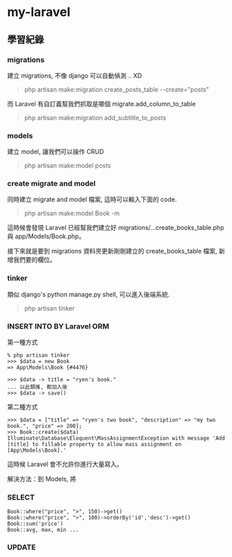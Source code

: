# my-laravel

## 學習紀錄

### migrations

建立 migrations, 不像 django 可以自動偵測 .. XD

> php artisan make:migration create_posts_table --create="posts"

而 Laravel 有自訂義幫我們抓取是哪個 migrate.add_column_to_table

> php artisan make:migration add_subtitle_to_posts

### models

建立 model, 讓我們可以操作 CRUD

> php artisan make:model posts

### create migrate and model

同時建立 migrate and model 檔案, 這時可以輸入下面的 code.

> php artisan make:model Book -m

這時候會發現 Laravel 已經幫我們建立好 migrations/...create_books_table.php 與 app/Models/Book.php。

接下來就是要到 migrations 資料夾更新剛剛建立的 create_books_table 檔案, 新增我們要的欄位。

### tinker 

類似 django's python manage.py shell, 可以進入後端系統.

> php artisan tinker

### INSERT INTO BY Laravel ORM

第一種方式

```shell
% php artisan tinker
>>> $data = new Book
=> App\Models\Book {#4476}

>>> $data -> title = "ryen's book."
... 以此類推, 都加入後
>>> $data -> save()
```

第二種方式

```shell
>>> $data = ["title" => "ryen's two book", "description" => "my two book.", "price" => 200];
>>> Book::create($data)
Illuminate\Database\Eloquent\MassAssignmentException with message 'Add [title] to fillable property to allow mass assignment on [App\Models\Book].'
```

這時候 Laravel 會不允許你進行大量寫入。

解決方法：到 Models, 將

### SELECT

```shell
Book::where("price", ">", 150)->get()
Book::where("price", ">", 100)->orderBy('id','desc')->get()
Book::sum('price')
Book::avg, max, min ...
```

### UPDATE

>>> 
